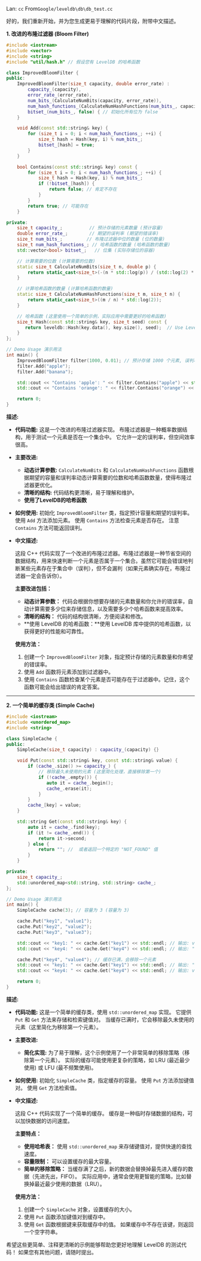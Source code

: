 Lan: `cc` From`Google/leveldb\db\db_test.cc`

好的，我们重新开始，并为您生成更易于理解的代码片段，附带中文描述。

**1.  改进的布隆过滤器 (Bloom Filter)**

```c++
#include <iostream>
#include <vector>
#include <string>
#include "util/hash.h" // 假设您有 LevelDB 的哈希函数

class ImprovedBloomFilter {
public:
    ImprovedBloomFilter(size_t capacity, double error_rate) :
        capacity_(capacity),
        error_rate_(error_rate),
        num_bits_(CalculateNumBits(capacity, error_rate)),
        num_hash_functions_(CalculateNumHashFunctions(num_bits_, capacity)),
        bitset_(num_bits_, false) { // 初始化所有位为 false
    }

    void Add(const std::string& key) {
        for (size_t i = 0; i < num_hash_functions_; ++i) {
            size_t hash = Hash(key, i) % num_bits_;
            bitset_[hash] = true;
        }
    }

    bool Contains(const std::string& key) const {
        for (size_t i = 0; i < num_hash_functions_; ++i) {
            size_t hash = Hash(key, i) % num_bits_;
            if (!bitset_[hash]) {
                return false; // 肯定不存在
            }
        }
        return true; // 可能存在
    }

private:
    size_t capacity_;          // 预计存储的元素数量 (预计容量)
    double error_rate_;        // 期望的误判率 (期望的错误率)
    size_t num_bits_;         // 布隆过滤器中位的数量 (位的数量)
    size_t num_hash_functions_; // 哈希函数的数量 (哈希函数的数量)
    std::vector<bool> bitset_;   // 位集 (实际存储位的容器)

    // 计算需要的位数 (计算需要的位数)
    static size_t CalculateNumBits(size_t n, double p) {
        return static_cast<size_t>(-(n * std::log(p)) / (std::log(2) * std::log(2)));
    }

    // 计算哈希函数的数量 (计算哈希函数的数量)
    static size_t CalculateNumHashFunctions(size_t m, size_t n) {
        return static_cast<size_t>((m / n) * std::log(2));
    }

    // 哈希函数 (这里使用一个简单的示例，实际应用中需要更好的哈希函数)
    size_t Hash(const std::string& key, size_t seed) const {
       return leveldb::Hash(key.data(), key.size(), seed);  // Use LevelDB's hash function
    }
};

// Demo Usage 演示用法
int main() {
    ImprovedBloomFilter filter(1000, 0.01); // 预计存储 1000 个元素, 误判率 1% (预计存储 1000 个元素，误判率 1%)
    filter.Add("apple");
    filter.Add("banana");

    std::cout << "Contains 'apple': " << filter.Contains("apple") << std::endl;   // 输出: 1 (true)
    std::cout << "Contains 'orange': " << filter.Contains("orange") << std::endl; // 输出: 1 (true) 或 0 (false), 因为 "orange" 可能被误判

    return 0;
}
```

**描述:**

*   **代码功能:** 这是一个改进的布隆过滤器实现。 布隆过滤器是一种概率数据结构，用于测试一个元素是否在一个集合中。  它允许一定的误判率，但空间效率很高。
*   **主要改进:**
    *   **动态计算参数:**  `CalculateNumBits` 和 `CalculateNumHashFunctions` 函数根据期望的容量和误判率动态计算需要的位数和哈希函数数量，使得布隆过滤器更优化。
    *   **清晰的结构:** 代码结构更清晰，易于理解和维护。
    *   **使用了LevelDB的哈希函数**
*   **如何使用:**  初始化 `ImprovedBloomFilter` 类，指定预计容量和期望的误判率。 使用 `Add` 方法添加元素。 使用 `Contains` 方法检查元素是否存在。  注意 `Contains` 方法可能返回误判。
*   **中文描述:**

    这段 C++ 代码实现了一个改进的布隆过滤器。布隆过滤器是一种节省空间的数据结构，用来快速判断一个元素是否属于一个集合。虽然它可能会错误地判断某些元素存在于集合中（误判），但不会漏判（如果元素确实存在，布隆过滤器一定会告诉你）。

    **主要改进包括：**

    *   **动态计算参数：** 代码会根据你想要存储的元素数量和你允许的错误率，自动计算需要多少位来存储信息，以及需要多少个哈希函数来提高效率。
    *   **清晰的结构：** 代码的结构很清晰，方便阅读和修改。
    *   **使用 LevelDB 的哈希函数：**使用 LevelDB 库中提供的哈希函数，以获得更好的性能和可靠性。

    **使用方法：**

    1.  创建一个 `ImprovedBloomFilter` 对象，指定预计存储的元素数量和你希望的错误率。
    2.  使用 `Add` 函数将元素添加到过滤器中。
    3.  使用 `Contains` 函数检查某个元素是否可能存在于过滤器中。记住，这个函数可能会给出错误的肯定答案。

---

**2.  一个简单的缓存类 (Simple Cache)**

```c++
#include <iostream>
#include <unordered_map>
#include <string>

class SimpleCache {
public:
    SimpleCache(size_t capacity) : capacity_(capacity) {}

    void Put(const std::string& key, const std::string& value) {
        if (cache_.size() >= capacity_) {
            // 移除最久未使用的元素 (这里简化处理，直接移除第一个)
            if (!cache_.empty()) {
               auto it = cache_.begin();
               cache_.erase(it);
            }
        }
        cache_[key] = value;
    }

    std::string Get(const std::string& key) {
        auto it = cache_.find(key);
        if (it != cache_.end()) {
            return it->second;
        } else {
            return ""; //  或者返回一个特定的 "NOT_FOUND" 值
        }
    }

private:
    size_t capacity_;
    std::unordered_map<std::string, std::string> cache_;
};

// Demo Usage 演示用法
int main() {
    SimpleCache cache(3); // 容量为 3 (容量为 3)

    cache.Put("key1", "value1");
    cache.Put("key2", "value2");
    cache.Put("key3", "value3");

    std::cout << "key1: " << cache.Get("key1") << std::endl; // 输出: value1
    std::cout << "key4: " << cache.Get("key4") << std::endl; // 输出: "" (空字符串，表示未找到)

    cache.Put("key4", "value4"); // 缓存已满，会移除一个元素
    std::cout << "key1: " << cache.Get("key1") << std::endl; // 输出: "" (可能被移除)
    std::cout << "key4: " << cache.Get("key4") << std::endl; // 输出: value4

    return 0;
}
```

**描述:**

*   **代码功能:** 这是一个简单的缓存类，使用 `std::unordered_map` 实现。  它提供 `Put` 和 `Get` 方法来存储和检索键值对。  当缓存已满时，它会移除最久未使用的元素（这里简化为移除第一个元素）。
*   **主要改进:**

    *   **简化实现:**  为了易于理解，这个示例使用了一个非常简单的移除策略（移除第一个元素）。 实际的缓存可能使用更复杂的策略，如 LRU (最近最少使用) 或 LFU (最不频繁使用)。

*   **如何使用:**  初始化 `SimpleCache` 类，指定缓存的容量。 使用 `Put` 方法添加键值对。 使用 `Get` 方法检索值。

*   **中文描述:**

    这段 C++ 代码实现了一个简单的缓存。 缓存是一种临时存储数据的结构，可以加快数据的访问速度。

    **主要特点：**

    *   **使用哈希表：** 使用 `std::unordered_map` 来存储键值对，提供快速的查找速度。
    *   **容量限制：** 可以设置缓存的最大容量。
    *   **简单的移除策略：** 当缓存满了之后，新的数据会替换掉最先进入缓存的数据（先进先出，FIFO）。 实际应用中，通常会使用更智能的策略，比如替换掉最近最少使用的数据（LRU）。

    **使用方法：**

    1.  创建一个 `SimpleCache` 对象，设置缓存的大小。
    2.  使用 `Put` 函数添加键值对到缓存中。
    3.  使用 `Get` 函数根据键来获取缓存中的值。 如果缓存中不存在该键，则返回一个空字符串。

希望这些更简单、注释更清晰的示例能够帮助您更好地理解 LevelDB 的测试代码！ 如果您有其他问题，请随时提出。
